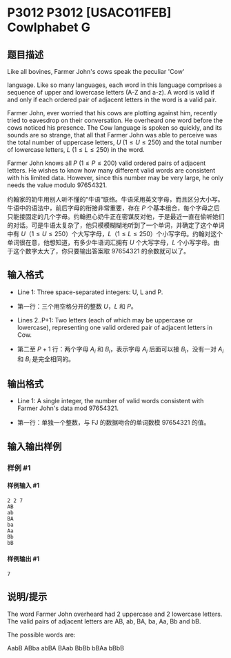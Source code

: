 # P3012 P3012 [USACO11FEB] Cowlphabet G

## 题目描述

Like all bovines, Farmer John's cows speak the peculiar 'Cow'

language. Like so many languages, each word in this language comprises a sequence of upper and lowercase letters (A-Z and a-z).  A word is valid if and only if each ordered pair of adjacent letters in the word is a valid pair.

Farmer John, ever worried that his cows are plotting against him, recently tried to eavesdrop on their conversation. He overheard one word before the cows noticed his presence. The Cow language is spoken so quickly, and its sounds are so strange, that all that Farmer John was able to perceive was the total number of uppercase letters, $U$ ($1 \leq U \leq 250$) and the total number of lowercase letters, $L$ ($1 \leq L \leq 250$) in the word. 

Farmer John knows all $P$ ($1 \leq P \leq 200$) valid ordered pairs of adjacent letters.  He wishes to know how many different valid words are consistent with his limited data.  However, since this number may be very large, he only needs the value modulo $97654321$.

约翰家的奶牛用别人听不懂的“牛语”联络。牛语采用英文字母，而且区分大小写。牛语中的语法中，前后字母的衔接非常重要，存在 $P$ 个基本组合，每个字母之后只能接固定的几个字母。约翰担心奶牛正在密谋反对他，于是最近一直在偷听她们的对话。可是牛语太复杂了，他只模模糊糊地听到了一个单词，并确定了这个单词中有 $U$（$1 \leq U \leq 250$）个大写字母，$L$（$1 \leq L \leq 250$）个小写字母。约翰对这个单词很在意，他想知道，有多少牛语词汇拥有 $U$ 个大写字母，$L$ 个小写字母。由于这个数字太大了，你只要输出答案取 $97654321$ 的余数就可以了。

## 输入格式

- Line 1: Three space-separated integers: U, L and P.

 - 第一行：三个用空格分开的整数 $U$，$L$ 和 $P$。

 - Lines 2..P+1: Two letters (each of which may be uppercase or lowercase), representing one valid ordered pair of adjacent letters in Cow.

 - 第二至 $P+1$ 行：两个字母 $A_i$ 和 $B_i$，表示字母 $A_i$ 后面可以接 $B_i$，没有一对 $A_i$ 和 $B_i$ 是完全相同的。

## 输出格式

- Line 1: A single integer, the number of valid words consistent with Farmer John's data mod $97654321$.

 - 第一行：单独一个整数，与 FJ 的数据吻合的单词数模 $97654321$ 的值。

## 输入输出样例

### 样例 #1

#### 样例输入 #1

```
2 2 7 
AB 
ab 
BA 
ba 
Aa 
Bb 
bB
```

#### 样例输出 #1

```
7
```

## 说明/提示

The word Farmer John overheard had 2 uppercase and 2 lowercase letters.  The valid pairs of adjacent letters are AB, ab, BA, ba, Aa, Bb and bB.


The possible words are:

AabB
ABba
abBA
BAab
BbBb
bBAa
bBbB

